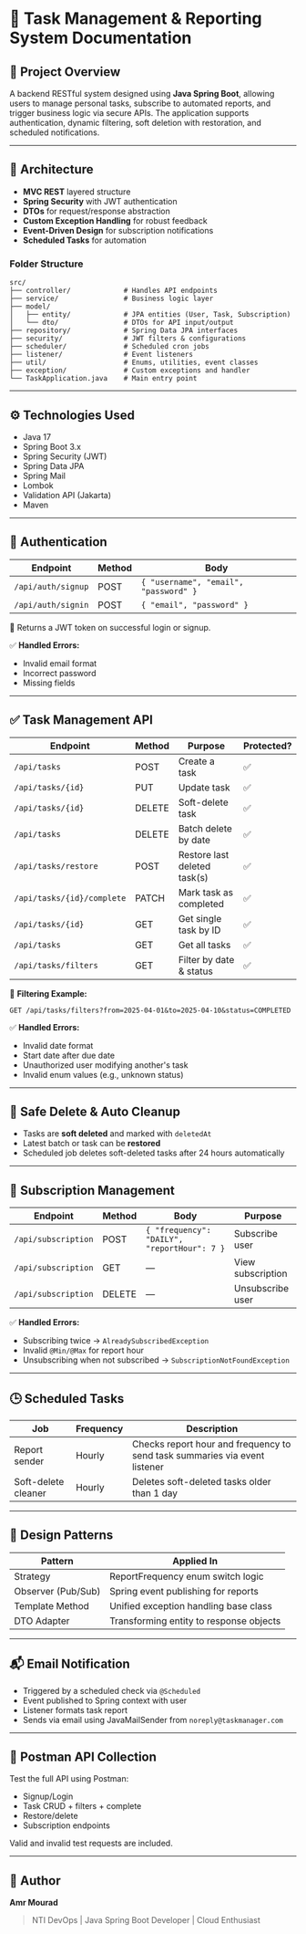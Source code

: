 # 📘 Task Management & Reporting System Documentation

## 📌 Project Overview

A backend RESTful system designed using **Java Spring Boot**, allowing users to manage personal tasks, subscribe to automated reports, and trigger business logic via secure APIs. The application supports authentication, dynamic filtering, soft deletion with restoration, and scheduled notifications.

---

## 🧱 Architecture

- **MVC REST** layered structure
- **Spring Security** with JWT authentication
- **DTOs** for request/response abstraction
- **Custom Exception Handling** for robust feedback
- **Event-Driven Design** for subscription notifications
- **Scheduled Tasks** for automation

### Folder Structure

```
src/
├── controller/             # Handles API endpoints
├── service/                # Business logic layer
├── model/
│   ├── entity/             # JPA entities (User, Task, Subscription)
│   └── dto/                # DTOs for API input/output
├── repository/             # Spring Data JPA interfaces
├── security/               # JWT filters & configurations
├── scheduler/              # Scheduled cron jobs
├── listener/               # Event listeners
├── util/                   # Enums, utilities, event classes
├── exception/              # Custom exceptions and handler
└── TaskApplication.java    # Main entry point
```

---

## ⚙️ Technologies Used

- Java 17
- Spring Boot 3.x
- Spring Security (JWT)
- Spring Data JPA
- Spring Mail
- Lombok
- Validation API (Jakarta)
- Maven

---

## 🔐 Authentication

| Endpoint           | Method | Body                                  |
| ------------------ | ------ | ------------------------------------- |
| `/api/auth/signup` | POST   | `{ "username", "email", "password" }` |
| `/api/auth/signin` | POST   | `{ "email", "password" }`             |

📌 Returns a JWT token on successful login or signup.

✅ **Handled Errors:**

- Invalid email format
- Incorrect password
- Missing fields

---

## ✅ Task Management API

| Endpoint                   | Method | Purpose                      | Protected? |
| -------------------------- | ------ | ---------------------------- | ---------- |
| `/api/tasks`               | POST   | Create a task                | ✅          |
| `/api/tasks/{id}`          | PUT    | Update task                  | ✅          |
| `/api/tasks/{id}`          | DELETE | Soft-delete task             | ✅          |
| `/api/tasks`               | DELETE | Batch delete by date         | ✅          |
| `/api/tasks/restore`       | POST   | Restore last deleted task(s) | ✅          |
| `/api/tasks/{id}/complete` | PATCH  | Mark task as completed       | ✅          |
| `/api/tasks/{id}`          | GET    | Get single task by ID        | ✅          |
| `/api/tasks`               | GET    | Get all tasks                | ✅          |
| `/api/tasks/filters`       | GET    | Filter by date & status      | ✅          |

📌 **Filtering Example:**

```
GET /api/tasks/filters?from=2025-04-01&to=2025-04-10&status=COMPLETED
```

✅ **Handled Errors:**

- Invalid date format
- Start date after due date
- Unauthorized user modifying another's task
- Invalid enum values (e.g., unknown status)

---

## 🔄 Safe Delete & Auto Cleanup

- Tasks are **soft deleted** and marked with `deletedAt`
- Latest batch or task can be **restored**
- Scheduled job deletes soft-deleted tasks after 24 hours automatically

---

## 📨 Subscription Management

| Endpoint            | Method | Body                                        | Purpose           |
| ------------------- | ------ | ------------------------------------------- | ----------------- |
| `/api/subscription` | POST   | `{ "frequency": "DAILY", "reportHour": 7 }` | Subscribe user    |
| `/api/subscription` | GET    | —                                           | View subscription |
| `/api/subscription` | DELETE | —                                           | Unsubscribe user  |

✅ **Handled Errors:**

- Subscribing twice → `AlreadySubscribedException`
- Invalid `@Min/@Max` for report hour
- Unsubscribing when not subscribed → `SubscriptionNotFoundException`

---

## 🕒 Scheduled Tasks

| Job                 | Frequency | Description                                                                |
| ------------------- | --------- | -------------------------------------------------------------------------- |
| Report sender       | Hourly    | Checks report hour and frequency to send task summaries via event listener |
| Soft-delete cleaner | Hourly    | Deletes soft-deleted tasks older than 1 day                                |

---

## 🧠 Design Patterns

| Pattern            | Applied In                              |
| ------------------ | --------------------------------------- |
| Strategy           | ReportFrequency enum switch logic       |
| Observer (Pub/Sub) | Spring event publishing for reports     |
| Template Method    | Unified exception handling base class   |
| DTO Adapter        | Transforming entity to response objects |

---

## 📬 Email Notification

- Triggered by a scheduled check via `@Scheduled`
- Event published to Spring context with user
- Listener formats task report
- Sends via email using JavaMailSender from `noreply@taskmanager.com`

---

## 🧪 Postman API Collection

Test the full API using Postman:

- Signup/Login
- Task CRUD + filters + complete
- Restore/delete
- Subscription endpoints

Valid and invalid test requests are included.

---

## 👤 Author

**Amr Mourad**

> NTI DevOps | Java Spring Boot Developer | Cloud Enthusiast

